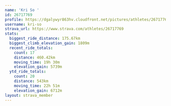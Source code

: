 ```yaml
---
name: 'Kri So '
id: 26717769
profile: https://dgalywyr863hv.cloudfront.net/pictures/athletes/26717769/7761026/14/large.jpg
username: kri-so
strava_url: https://www.strava.com/athletes/26717769
stats:
  biggest_ride_distance: 175.67km
  biggest_climb_elevation_gain: 1809m
  recent_ride_totals:
    count: 17
    distance: 460.42km
    moving_time: 19h 30m
    elevation_gain: 5739m
  ytd_ride_totals:
    count: 20
    distance: 543km
    moving_time: 22h 51m
    elevation_gain: 6712m
layout: strava_member
--- 
```


